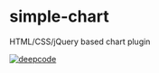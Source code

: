 # simple-chart
HTML/CSS/jQuery based chart plugin

[![deepcode](https://www.deepcode.ai/api/gh/badge?key=eyJhbGciOiJIUzI1NiIsInR5cCI6IkpXVCJ9.eyJwbGF0Zm9ybTEiOiJnaCIsIm93bmVyMSI6ImFuZHlnb25nZWEiLCJyZXBvMSI6InNpbXBsZS1jaGFydCIsImluY2x1ZGVMaW50IjpmYWxzZSwiYXV0aG9ySWQiOjE1Mjk4LCJpYXQiOjE1OTcxNDU2MzV9.3jrhO83qtrI91pnrqEOsGosup97B_eb9OGSt8IwvDwM)](https://www.deepcode.ai/app/gh/andygongea/simple-chart/_/dashboard?utm_content=gh%2Fandygongea%2Fsimple-chart)
